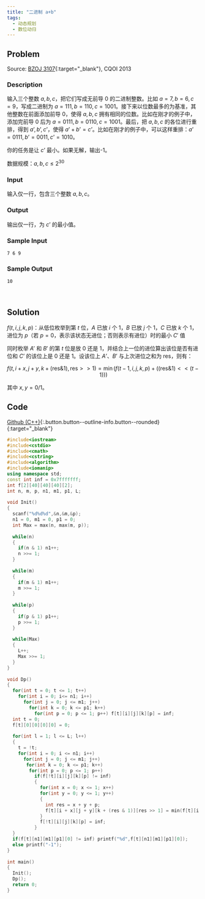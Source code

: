 ```yaml
---
title: "二进制 a+b"
tags:
  - 动态规划
  - 数位动归
---
```



## Problem

Source: [BZOJ 3107](https://www.lydsy.com/JudgeOnline/problem.php?id=3107){:target="_blank"}, CQOI 2013


### Description

输入三个整数 $a, b, c$，把它们写成无前导 0 的二进制整数。比如 $a=7, b=6, c=9$，写成二进制为 $a=111, b=110, c=1001$。接下来以位数最多的为基准，其他整数在前面添加前导 0，使得 $a, b, c$ 拥有相同的位数。比如在刚才的例子中，添加完前导 0 后为 $a=0111, b=0110, c=1001$。最后，把 $a, b, c$ 的各位进行重排，得到 $a’, b’, c’$，使得 $a’+b’=c’$。比如在刚才的例子中，可以这样重排：$a’=0111, b’=0011, c’=1010$。

你的任务是让 $c’$ 最小。如果无解，输出-1。

数据规模：$a,b,c \leq 2^{30}$


### Input

输入仅一行，包含三个整数 $a, b, c$。


### Output

输出仅一行，为 $c’$ 的最小值。


### Sample Input

```
7 6 9
```


### Sample Output

```
10
```


&nbsp;

## Solution

$f(t, i, j, k, p)$：从低位枚举到第 $t$ 位，$A$ 已放 $i$ 个 1，$B$ 已放 $j$ 个 1，$C$ 已放 $k$ 个 1，进位为 $p$（若 $p=0$，表示该状态无进位；否则表示有进位）时的最小 $C'$ 值

同时枚举 $A'$ 和 $B'$ 的第 $t$ 位是放 0 还是 1，并结合上一位的进位算出该位是否有进位和 $C’$ 的该位上是 0 还是 1。设该位上 $A’$、$B’$ 与上次进位之和为 $\text{res}​$，则有：

$$
f \Big(t, i+x, j+y, k+(\text{res}​ \& 1), \text{res} >> 1 \Big ) = \min \bigg ( f(t-1, i, j, k, p) + \Big ( (\text{res}​ \& 1)<<(t-1) \Big ) \bigg )
$$

其中 $x,y = 0 /1$。


## Code

[Github (C++)](https://github.com/Renovamen/OI-ACM/blob/master/Dynamic-Programming/Digit-DP/CQOI2013-二进制a+b.cpp){:.button.button--outline-info.button--rounded}{:target="_blank"}


```c++
#include<iostream>
#include<cstdio>
#include<cmath>
#include<cstring>
#include<algorithm>
#include<iomanip>
using namespace std;
const int inf = 0x7fffffff;
int f[2][40][40][40][2];
int n, m, p, n1, m1, p1, L;
 
void Init()
{     
  scanf("%d%d%d",&n,&m,&p);     
  n1 = 0, m1 = 0, p1 = 0; 
  int Max = max(n, max(m, p));  
  
  while(n)
  {
    if(n & 1) n1++;
    n >>= 1; 
  }
  
  while(m)
  {
    if(m & 1) m1++;
    m >>= 1; 
  }
  
  while(p)
  {
    if(p & 1) p1++;
    p >>= 1; 
  }
  
  while(Max)
  {
    L++;
    Max >>= 1;
  }
}
 
void Dp()
{         
  for(int t = 0; t <= 1; t++)         
    for(int i = 0; i<= n1; i++)              
      for(int j = 0; j <= m1; j++)                 
        for(int k = 0; k <= p1; k++)                     
          for(int p = 0; p <= 1; p++) f[t][i][j][k][p] = inf;     
  int t = 0;
  f[t][0][0][0][0] = 0;     
  
  for(int l = 1; l <= L; l++)     
  {         
    t = !t;         
    for(int i = 0; i <= n1; i++)             
      for(int j = 0; j <= m1; j++)                 
       for(int k = 0; k <= p1; k++)                     
        for(int p = 0; p <= 1; p++)                        
          if(f[!t][i][j][k][p] != inf)                         
          {                             
            for(int x = 0; x <= 1; x++)                                 
            for(int y = 0; y <= 1; y++)                                 
            {                                     
              int res = x + y + p;                                     
              f[t][i + x][j + y][k + (res & 1)][res >> 1] = min(f[t][i + x][j + y][k + (res & 1)][res >> 1], f[!t][i][j][k][p] + ((res & 1) << (l - 1)));
            }                             
            f[!t][i][j][k][p] = inf;                         
          }     
  }     
  if(f[t][n1][m1][p1][0] != inf) printf("%d",f[t][n1][m1][p1][0]);     
  else printf("-1"); 
}
 
int main()
{    
  Init();    
  Dp();    
  return 0;
}
```
